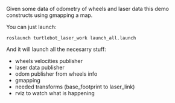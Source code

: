 Given some data of odometry of wheels and laser data this demo constructs using gmapping a map.

You can just launch:
```
roslaunch turtlebot_laser_work launch_all.launch
```

And it will launch all the necesarry stuff:

* wheels velocities publisher
* laser data publisher
* odom publisher from wheels info
* gmapping
* needed transforms (base_footprint to laser_link)
* rviz to watch what is happening

